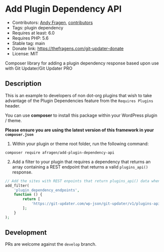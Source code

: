 # Add Plugin Dependency API

* Contributors: [Andy Fragen](https://github.com/afragen), [contributors](https://github.com/afragen/add-plugin-dependency-api/graphs/contributors)
* Tags: plugin dependency
* Requires at least: 6.0
* Requires PHP: 5.6
* Stable tag: main
* Donate link: <https://thefragens.com/git-updater-donate>
* License: MIT

Composer library for adding a plugin dependency response based upon use with Git Updater/Git Updater PRO

## Description

This is an example to developers of non dot-org plugins that wish to take advantage of the Plugin Dependencies feature from the `Requires Plugins` header.

You can use **composer** to install this package within your WordPress plugin / theme.

**Please ensure you are using the latest version of this framework in your `composer.json`**

1. Within your plugin or theme root folder, run the following command:

```shell
composer require afragen/add-plugin-dependency-api
```

2. Add a filter to your plugin that requires a dependency that returns an array containing a REST endpoint that returns a valid `plugins_api()` response.

```php
// Add the sites with REST enpoints that return plugins_api() data when passed `slug` query arg.
add_filter(
	'plugin_dependency_endpoints',
	function () {
		return [
			'https://git-updater.com/wp-json/git-updater/v1/plugins-api/',
		];
	}
);
```

## Development

PRs are welcome against the `develop` branch.
